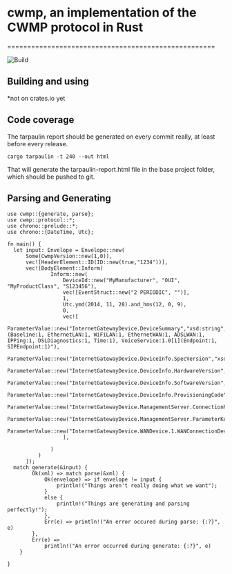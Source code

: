 # cwmp, an implementation of the CWMP protocol in Rust
====================================================

![Build](https://github.com/jdalberg/cwmp/workflows/Build/badge.svg)

## Building and using
*not on crates.io yet

## Code coverage
The tarpaulin report should be generated on every commit really, at least before every release.

```
cargo tarpaulin -t 240 --out html
```

That will generate the tarpaulin-report.html file in the base project folder, which should be pushed to git.

## Parsing and Generating

```rust,no_run
use cwmp::{generate, parse};
use cwmp::protocol::*;
use chrono::prelude::*;
use chrono::{DateTime, Utc};

fn main() {
  let input: Envelope = Envelope::new(
      Some(CwmpVersion::new(1,0)), 
      vec![HeaderElement::ID(ID::new(true,"1234"))], 
      vec![BodyElement::Inform(
              Inform::new(
                  DeviceId::new("MyManufacturer", "OUI", "MyProductClass", "S123456"),
                  vec![EventStruct::new("2 PERIODIC", "")],
                  1,
                  Utc.ymd(2014, 11, 28).and_hms(12, 0, 9),
                  0,
                  vec![
                      ParameterValue::new("InternetGatewayDevice.DeviceSummary","xsd:string","InternetGatewayDevice:1.4[](Baseline:1, EthernetLAN:1, WiFiLAN:1, EthernetWAN:1, ADSLWAN:1, IPPing:1, DSLDiagnostics:1, Time:1), VoiceService:1.0[1](Endpoint:1, SIPEndpoint:1)"),
                      ParameterValue::new("InternetGatewayDevice.DeviceInfo.SpecVersion","xsd:string","1.0"),
                      ParameterValue::new("InternetGatewayDevice.DeviceInfo.HardwareVersion","xsd:string","HW1.0"),
                      ParameterValue::new("InternetGatewayDevice.DeviceInfo.SoftwareVersion","xsd:string","V1.00(beta)"),
                      ParameterValue::new("InternetGatewayDevice.DeviceInfo.ProvisioningCode","xsd:string",""),
                      ParameterValue::new("InternetGatewayDevice.ManagementServer.ConnectionRequestURL","xsd:string","http://2.2.2.2:7676/CWMP/ConnectionRequest"),
                      ParameterValue::new("InternetGatewayDevice.ManagementServer.ParameterKey","xsd:string",""),
                      ParameterValue::new("InternetGatewayDevice.WANDevice.1.WANConnectionDevice.1.WANIPConnection.1.ExternalIPAddress","xsd:string","2.2.2.2"),
                  ],
  
              )
          )
      ]);
  match generate(&input) {
        Ok(xml) => match parse(&xml) {
            Ok(envelope) => if envelope != input {
                println!("Things aren't really doing what we want");
            }
            else {
                println!("Things are generating and parsing perfectly!");
            },
            Err(e) => println!("An error occured during parse: {:?}", e)
        },
        Err(e) => 
            println!("An error occurred during generate: {:?}", e)
    } 

}
```


